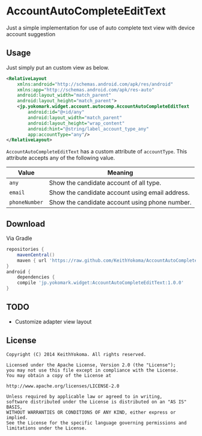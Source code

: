 # AccountAutoCompleteEditText

Just a simple implementation for use of auto complete text view with device account suggestion

## Usage

Just simply put an custom view as below.

```xml
<RelativeLayout
    xmlns:android="http://schemas.android.com/apk/res/android"
    xmlns:app="http://schemas.android.com/apk/res-auto"
    android:layout_width="match_parent"
    android:layout_height="match_parent">
    <jp.yokomark.widget.account.autocomp.AccountAutoCompleteEditText
        android:id="@+id/any"
        android:layout_width="match_parent"
        android:layout_height="wrap_content"
        android:hint="@string/label_account_type_any"
        app:accountType="any"/>
</RelativeLayout>
```

`AccountAutoCompleteEditText` has a custom attribute of `accountType`.
This attribute accepts any of the  following value.

| Value | Meaning |
|-------|---------|
| `any` | Show the candidate account of all type. |
| `email` | Show the candidate account using email address. |
| `phoneNumber` | Show the candidate account using phone number. |

## Download

Via Gradle

```groovy
repositories {
    mavenCentral()
    maven { url 'https://raw.github.com/KeithYokoma/AccountAutoCompleteEditText/master/repository/' }
}
android {
    dependencies {
    compile 'jp.yokomark.widget:AccountAutoCompleteEditText:1.0.0'                        }
}
```

## TODO

- Customize adapter view layout

## License

```
Copyright (C) 2014 KeithYokoma. All rights reserved.

Licensed under the Apache License, Version 2.0 (the "License");
you may not use this file except in compliance with the License.
You may obtain a copy of the License at

http://www.apache.org/licenses/LICENSE-2.0

Unless required by applicable law or agreed to in writing,
software distributed under the License is distributed on an "AS IS" BASIS,
WITHOUT WARRANTIES OR CONDITIONS OF ANY KIND, either express or implied.
See the License for the specific language governing permissions and
limitations under the License.
```

